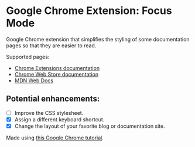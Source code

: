 # Google Chrome Extension: Focus Mode
Google Chrome extension that simplifies the styling of some documentation pages so that they are easier to read.

Supported pages:
* [Chrome Extensions documentation](https://developer.chrome.com/docs/extensions/)
* [Chrome Web Store documentation](https://developer.chrome.com/docs/webstore/)
* [MDN Web Docs](https://developer.mozilla.org/en-US/docs/)

## Potential enhancements:
- [ ] Improve the CSS stylesheet.
- [x] Assign a different keyboard shortcut.
- [x] Change the layout of your favorite blog or documentation site.

Made using [this Google Chrome tutorial](https://developer.chrome.com/docs/extensions/mv3/getstarted/tut-focus-mode/).
